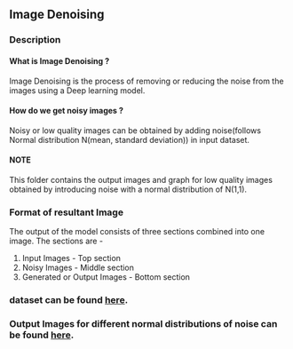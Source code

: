 ## Image Denoising

### Description
#### What is Image Denoising ?
Image Denoising is the process of removing or reducing the noise from the images using a Deep learning model.

#### How do we get noisy images ?
Noisy or low quality images can be obtained by adding noise(follows Normal distribution N(mean, standard deviation)) in input dataset.

#### NOTE 
This folder contains the output images and graph for low quality images obtained by introducing noise with a normal distribution of N(1,1).

### Format of resultant Image
The output of the model consists of three sections combined into one image.
The sections are - 
1. Input Images - Top section 
2. Noisy Images - Middle section
3. Generated or Output Images - Bottom section

### dataset can be found [here](https://drive.google.com/open?id=1ZHvyPRM_LeoJWXnBn82uNgyYJ_IUgRCD).

### Output Images for different normal distributions of noise can be found [here](https://drive.google.com/open?id=1bxostBVLC4p-1ESHNLNStuKkP2pvT978).




 
